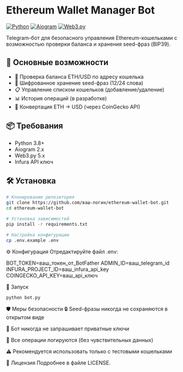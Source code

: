 # Ethereum Wallet Manager Bot

[![Python](https://img.shields.io/badge/Python-3.8+-blue.svg)](https://python.org)
[![Aiogram](https://img.shields.io/badge/Aiogram-2.x-blue.svg)](https://docs.aiogram.dev/)
[![Web3.py](https://img.shields.io/badge/Web3.py-5.x-green.svg)](https://web3py.readthedocs.io/)

Telegram-бот для безопасного управления Ethereum-кошельками с возможностью проверки баланса и хранения seed-фраз (BIP39).

## 🌟 Основные возможности

- 🏦 Проверка баланса ETH/USD по адресу кошелька
- 🔐 Шифрованное хранение seed-фраз (12/24 слова)
- 📋 Управление списком кошельков (добавление/удаление)
- 📊 История операций (в разработке)
- 🔄 Конвертация ETH → USD (через CoinGecko API)

## 📦 Требования

- Python 3.8+
- Aiogram 2.x
- Web3.py 5.x
- Infura API ключ

## 🛠 Установка

```bash
# Клонирование репозитория
git clone https://github.com/ваш-логин/ethereum-wallet-bot.git
cd ethereum-wallet-bot

# Установка зависимостей
pip install -r requirements.txt

# Настройка конфигурации
cp .env.example .env
```

⚙️ Конфигурация
Отредактируйте файл .env:

BOT_TOKEN=ваш_токен_от_BotFather
ADMIN_ID=ваш_telegram_id
INFURA_PROJECT_ID=ваш_infura_api_key
COINGECKO_API_KEY=ваш_api_ключ 

🚀 Запуск

```bash
python bot.py
```

🛡 Меры безопасности
🔒 Seed-фразы никогда не сохраняются в открытом виде

🚫 Бот никогда не запрашивает приватные ключи

📛 Все операции логируются (без чувствительных данных)

⚠️ Рекомендуется использовать только с тестовыми кошельками


📜 Лицензия
Подробнее в файле LICENSE.

